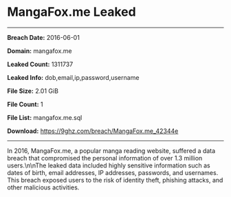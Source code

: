 # MangaFox.me Leaked

------------
**Breach Date:** 2016-06-01

**Domain:** mangafox.me

**Leaked Count:** 1311737

**Leaked Info:** dob,email,ip,password,username

**File Size:** 2.01 GiB

**File Count:** 1

**File List:** mangafox.me.sql

**Download:** https://9ghz.com/breach/MangaFox.me_42344e

------------
In 2016, MangaFox.me, a popular manga reading website, suffered a data breach that compromised the personal information of over 1.3 million users.\n\nThe leaked data included highly sensitive information such as dates of birth, email addresses, IP addresses, passwords, and usernames. This breach exposed users to the risk of identity theft, phishing attacks, and other malicious activities.
